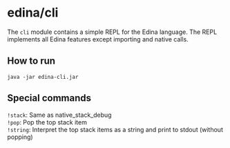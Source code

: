 # edina/cli

The `cli` module contains a simple REPL for the Edina language. The REPL implements all Edina features except importing and native calls.

## How to run

`java -jar edina-cli.jar`

## Special commands

`!stack`: Same as native_stack_debug\
`!pop`: Pop the top stack item\
`!string`: Interpret the top stack items as a string and print to stdout (without popping)